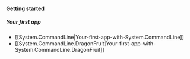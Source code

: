 #### Getting started
##### Your first app
* [[System.CommandLine|Your-first-app-with-System.CommandLine]]
* [[System.CommandLine.DragonFruit|Your-first-app-with-System.CommandLine.DragonFruit]]


